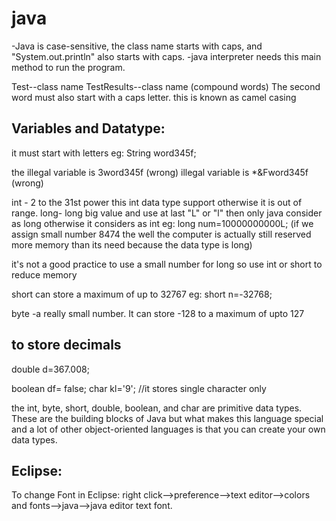# java
-Java is case-sensitive, the class name starts with caps, and "System.out.println"  also starts with caps.
-java interpreter needs this main method to run the program.

Test--class name
TestResults--class name (compound words) The second word must also start with a caps letter. this is known as camel casing

Variables and Datatype:
----------------------------
it must start with letters  eg: String word345f;

the illegal variable is 3word345f (wrong)
illegal variable is *&Fword345f (wrong)

int - 2 to the 31st power this  int data type support otherwise it is out of range.
long- long big value and use at last "L" or "l" then only java consider as long otherwise it considers as int
eg: long num=10000000000L; (if we assign small number 8474 the well the computer is actually still reserved more memory than its need because the data  type is long)

it's not a good practice to use a small number for long so use int or short to reduce memory

short can store a maximum of up to 32767
eg: short n=-32768;

byte -a really small number. It can store -128 to a maximum of upto 127

to store decimals 
-------------------------
double d=367.008;

boolean df= false;
char kl='9';  //it stores single character only


the int, byte, short, double, boolean, and char are primitive data types. These are the building blocks of Java
but what makes this language special and a lot of other object-oriented languages is that you can create your own data types.


Eclipse:
----------
To change Font in Eclipse:  right click-->preference-->text editor-->colors and fonts-->java-->java editor text font.
